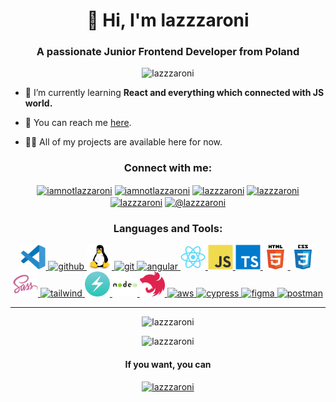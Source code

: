 <h1 align="center">👋 Hi, I'm lazzzaroni</h1>
<h3 align="center">A passionate Junior Frontend Developer from Poland</h3>

<p align="center">
  <img src="https://komarev.com/ghpvc/?username=lazzzaroni&color=blueviolet"  alt="lazzzaroni" />
</p>

- 📒 I’m currently learning **React and everything which connected with JS world.**

- 📮 You can reach me [here](iamnotlazzaroni@gmail.com).

- 👨‍💻 All of my projects are available here for now.

<h3 align="center">Connect with me:</h3>
<p align="center">
<a href="https://fb.com/iamnotlazzaroni" target="_blank"><img align="center" src="https://raw.githubusercontent.com/rahuldkjain/github-profile-readme-generator/master/src/images/icons/Social/facebook.svg" alt="iamnotlazzaroni" height="30" width="40" /></a>
<a href="https://linkedin.com/in/iamnotlazzaroni" target="blank"><img align="center" src="https://raw.githubusercontent.com/rahuldkjain/github-profile-readme-generator/master/src/images/icons/Social/linked-in-alt.svg" alt="iamnotlazzaroni" height="30" width="40" /></a>
<a href="https://twitter.com/lazzzaroni" target="blank"><img align="center" src="https://raw.githubusercontent.com/rahuldkjain/github-profile-readme-generator/master/src/images/icons/Social/twitter.svg" alt="lazzzaroni" height="30" width="40" /></a>
<a href="https://codepen.io/lazzzaroni" target="blank"><img align="center" src="https://raw.githubusercontent.com/rahuldkjain/github-profile-readme-generator/master/src/images/icons/Social/codepen.svg" alt="lazzzaroni" height="30" width="40" /></a>
<a href="https://stackoverflow.com/users/lazzzaroni" target="blank"><img align="center" src="https://raw.githubusercontent.com/rahuldkjain/github-profile-readme-generator/master/src/images/icons/Social/stack-overflow.svg" alt="lazzzaroni" height="30" width="40" /></a>
<a href="https://medium.com/@lazzzaroni" target="blank"><img align="center" src="https://raw.githubusercontent.com/rahuldkjain/github-profile-readme-generator/master/src/images/icons/Social/medium.svg" alt="@lazzzaroni" height="30" width="40" /></a>
</p>

<h3 align="center">Languages and Tools:</h3>
<p align="center">
<a href="https://code.visualstudio.com/" target="_blank" rel="noreferrer"> <img src="https://raw.githubusercontent.com/devicons/devicon/master/icons/vscode/vscode-original.svg" alt="VSCode" width="40" height="40"/> </a>
<a href="https://github.com/" target="_blank" rel="noreferrer"> <img src="https://github.githubassets.com/images/modules/logos_page/Octocat.png" alt="github" width="40" height="40"/> </a>
<!-- <a href="https://www.jetbrains.com/webstorm/" target="_blank" rel="noreferrer"> <img src="https://resources.jetbrains.com/storage/products/company/brand/logos/WebStorm_icon.svg" alt="WebStorm" width="40" height="40"/> </a> -->
<a href="https://www.linux.org/" target="_blank" rel="noreferrer"> <img src="https://raw.githubusercontent.com/devicons/devicon/master/icons/linux/linux-original.svg" alt="linux" width="40" height="40"/> </a> 
<a href="https://git-scm.com/" target="_blank" rel="noreferrer"> <img src="https://www.vectorlogo.zone/logos/git-scm/git-scm-icon.svg" alt="git" width="40" height="40"/> </a> 
<a href="https://angular.io" target="_blank" rel="noreferrer"> <img src="https://angular.io/assets/images/logos/angular/angular.svg" alt="angular" width="40" height="40"/> </a>
<a href="https://reactjs.org/" target="_blank" rel="noreferrer"> <img src="https://raw.githubusercontent.com/devicons/devicon/b7a4cc6c8248538da219c03d704d9c2a190c4509/icons/react/react-original.svg" alt="react" width="40" height="40"/> </a>
<a href="https://developer.mozilla.org/en-US/docs/Web/JavaScript" target="_blank" rel="noreferrer"> <img src="https://raw.githubusercontent.com/devicons/devicon/master/icons/javascript/javascript-original.svg" alt="javascript" width="40" height="40"/> </a> 
<a href="https://www.typescriptlang.org/" target="_blank" rel="noreferrer"> <img src="https://raw.githubusercontent.com/devicons/devicon/master/icons/typescript/typescript-original.svg" alt="typescript" width="40" height="40"/> </a> 
<a href="https://www.w3.org/html/" target="_blank" rel="noreferrer"> <img src="https://raw.githubusercontent.com/devicons/devicon/master/icons/html5/html5-original-wordmark.svg" alt="html5" width="40" height="40"/> </a> 
<a href="https://www.w3schools.com/css/" target="_blank" rel="noreferrer"> <img src="https://raw.githubusercontent.com/devicons/devicon/master/icons/css3/css3-original-wordmark.svg" alt="css3" width="40" height="40"/> </a>
<a href="https://sass-lang.com" target="_blank" rel="noreferrer"> <img src="https://raw.githubusercontent.com/devicons/devicon/master/icons/sass/sass-original.svg" alt="sass" width="40" height="40"/> </a>
<a href="https://tailwindcss.com/" target="_blank" rel="noreferrer"> <img src="https://www.vectorlogo.zone/logos/tailwindcss/tailwindcss-icon.svg" alt="tailwind" width="40" height="40"/> </a> 
<a href="https://chakra-ui.com/" target="_blank" rel="noreferrer"> <img src="https://raw.githubusercontent.com/chakra-ui/chakra-ui/main/logo/logomark-colored.svg" alt="chalra-ui" width="40" height="40"/> </a> 
<a href="https://nodejs.org" target="_blank" rel="noreferrer"> <img src="https://raw.githubusercontent.com/devicons/devicon/master/icons/nodejs/nodejs-original-wordmark.svg" alt="nodejs" width="40" height="40"/> </a> 
<a href="https://nestjs.com/" target="_blank" rel="noreferrer"> <img src="https://raw.githubusercontent.com/devicons/devicon/master/icons/nestjs/nestjs-plain.svg" alt="nestjs" width="40" height="40"/> </a> 
<a href="https://aws.amazon.com" target="_blank" rel="noreferrer"> <img src="https://raw.githubusercontent.com/get-icon/geticon/master/icons/aws.svg" alt="aws" width="40" height="40"/> </a>
<a href="https://www.cypress.io" target="_blank" rel="noreferrer"> <img src="https://raw.githubusercontent.com/get-icon/geticon/master/icons/cypress.svg" alt="cypress" width="40" height="40"/> </a>
<a href="https://www.figma.com/" target="_blank" rel="noreferrer"> <img src="https://www.vectorlogo.zone/logos/figma/figma-icon.svg" alt="figma" width="40" height="40"/> </a> 
<a href="https://postman.com" target="_blank" rel="noreferrer"> <img src="https://www.vectorlogo.zone/logos/getpostman/getpostman-icon.svg" alt="postman" width="40" height="40"/> </a> 
</p>

___
<p align="center"><img src="https://github-readme-stats.vercel.app/api/top-langs?username=lazzzaroni&show_icons=true&locale=en&layout=compact" alt="lazzzaroni" /></p>
<p align="center"><img src="https://github-readme-stats.vercel.app/api?username=lazzzaroni&show_icons=true&locale=en" alt="lazzzaroni" /></p>


<h4 align="center">If you want, you can</h4>
<p align="center">
  <a href="https://www.buymeacoffee.com/lazzzaroni"> <img src="https://cdn.buymeacoffee.com/buttons/v2/default-yellow.png"  height="25" width="105" alt="lazzzaroni" /></a>
</p>
